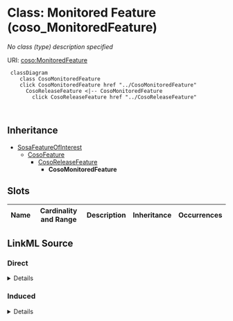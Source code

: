 

# Class: Monitored Feature (coso_MonitoredFeature)


_No class (type) description specified_







URI: [coso:MonitoredFeature](http://w3id.org/coso/v1/contaminoso#MonitoredFeature)






```mermaid
 classDiagram
    class CosoMonitoredFeature
    click CosoMonitoredFeature href "../CosoMonitoredFeature"
      CosoReleaseFeature <|-- CosoMonitoredFeature
        click CosoReleaseFeature href "../CosoReleaseFeature"
      
      
```





## Inheritance
* [SosaFeatureOfInterest](../classes/SosaFeatureOfInterest.md)
    * [CosoFeature](../classes/CosoFeature.md)
        * [CosoReleaseFeature](../classes/CosoReleaseFeature.md)
            * **CosoMonitoredFeature**



## Slots

| Name | Cardinality and Range | Description | Inheritance | Occurrences |
| ---  | --- | --- | --- | --- |














## LinkML Source

<!-- TODO: investigate https://stackoverflow.com/questions/37606292/how-to-create-tabbed-code-blocks-in-mkdocs-or-sphinx -->

### Direct

<details>

```yaml
name: coso_MonitoredFeature
conforms_to: No schema conformance document specified
description: No class (type) description specified
title: Monitored Feature
from_schema: sawgraph-kg
rank: 1000
is_a: coso_ReleaseFeature
class_uri: coso:MonitoredFeature

```
</details>

### Induced

<details>

```yaml
name: coso_MonitoredFeature
conforms_to: No schema conformance document specified
description: No class (type) description specified
title: Monitored Feature
from_schema: sawgraph-kg
rank: 1000
is_a: coso_ReleaseFeature
class_uri: coso:MonitoredFeature

```
</details>